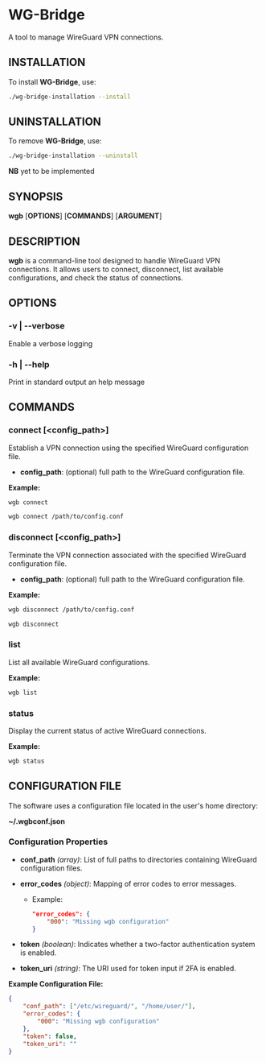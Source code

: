 # WG-Bridge

A tool to manage WireGuard VPN connections.

## INSTALLATION

To install **WG-Bridge**, use:

```sh
./wg-bridge-installation --install
```

## UNINSTALLATION

To remove **WG-Bridge**, use:

```sh
./wg-bridge-installation --uninstall
```

**NB** yet to be implemented

## SYNOPSIS

**wgb** [**OPTIONS**] [**COMMANDS**] [**ARGUMENT**]

## DESCRIPTION

**wgb** is a command-line tool designed to handle WireGuard VPN
connections. It allows users to connect, disconnect, list available
configurations, and check the status of connections.

## OPTIONS

### -v | --verbose

Enable a verbose logging

### -h | --help

Print in standard output an help message

## COMMANDS

### connect [<config_path>]

Establish a VPN connection using the specified WireGuard configuration file.

- **config_path**: (optional) full path to the WireGuard configuration file.

**Example:**

```sh
wgb connect
```

```sh
wgb connect /path/to/config.conf
```

### disconnect [<config_path>]

Terminate the VPN connection associated with the specified WireGuard
configuration file.

- **config_path**: (optional) full path to the WireGuard configuration file.

**Example:**

```sh
wgb disconnect /path/to/config.conf
```

```sh
wgb disconnect
```

### list

List all available WireGuard configurations.

**Example:**

```sh
wgb list
```

### status

Display the current status of active WireGuard connections.

**Example:**

```sh
wgb status
```

## CONFIGURATION FILE

The software uses a configuration file located in the user's home directory:

**~/.wgbconf.json**

### Configuration Properties

- **conf_path** *(array)*: List of full paths to directories containing
WireGuard configuration files.
- **error_codes** *(object)*: Mapping of error codes to error messages.
  - Example:

    ```json
    "error_codes": {
        "000": "Missing wgb configuration"
    }
    ```

- **token** *(boolean)*: Indicates whether a two-factor authentication system
is enabled.
- **token_uri** *(string)*: The URI used for token input if 2FA is enabled.

**Example Configuration File:**

```json
{
    "conf_path": ["/etc/wireguard/", "/home/user/"],
    "error_codes": {
        "000": "Missing wgb configuration"
    },
    "token": false,
    "token_uri": ""
}
```
